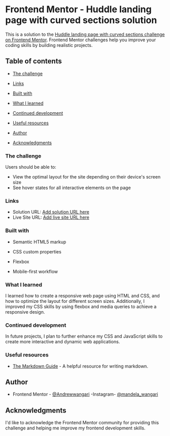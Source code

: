 # Frontend Mentor - Huddle landing page with curved sections solution

This is a solution to the [Huddle landing page with curved sections challenge on Frontend Mentor](https://www.frontendmentor.io/challenges/huddle-landing-page-with-curved-sections-5ca5ecd01e82137ec91a50f2). Frontend Mentor challenges help you improve your coding skills by building realistic projects. 

## Table of contents


  - [The challenge](#the-challenge)

  - [Links](#links)

  - [Built with](#built-with)
  - [What I learned](#what-i-learned)
  - [Continued development](#continued-development)
  - [Useful resources](#useful-resources)
  - [Author](#author)
  - [Acknowledgments](#acknowledgments)

### The challenge

Users should be able to:

- View the optimal layout for the site depending on their device's screen size
- See hover states for all interactive elements on the page


### Links

- Solution URL: [Add solution URL here](https://your-solution-url.com)
- Live Site URL: [Add live site URL here](https://your-live-site-url.com)


### Built with

- Semantic HTML5 markup
- CSS custom properties
- Flexbox

- Mobile-first workflow


### What I learned

I learned how to create a responsive web page using HTML and CSS, and how to optimize the layout for different screen sizes. Additionally, I improved my CSS skills by using flexbox and media queries to achieve a responsive design.

### Continued development

In future projects, I plan to further enhance my CSS and JavaScript skills to create more interactive and dynamic web applications.

### Useful resources

- [The Markdown Guide](https://www.markdownguide.org/) - A helpful resource for writing markdown.

## Author


- Frontend Mentor - [@Andrewwangari](https://www.frontendmentor.io/profile/Andrewwangari)
-Instagram- [@mandela_wangari](https://www.instagram.com/mandela_wangari)

## Acknowledgments

I'd like to acknowledge the Frontend Mentor community for providing this challenge and helping me improve my frontend development skills.
